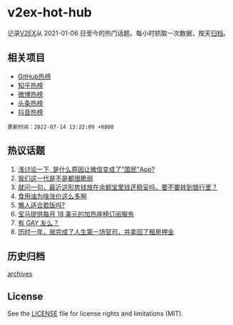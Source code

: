 # v2ex-hot-hub

 记录[V2EX](https://www.v2ex.com/)从 2021-01-06 日至今的热门话题。每小时抓取一次数据，按天[归档](archives)。
 
 ## 相关项目

- [GitHub热榜](https://github.com/snaildev/github-hot-hub)
- [知乎热榜](https://github.com/snaildev/zhihu-hot-hub)
- [微博热榜](https://github.com/snaildev/weibo-hot-hub)
- [头条热榜](https://github.com/snaildev/toutiao-hot-hub)
- [抖音热榜](https://github.com/snaildev/douyin-hot-hub)


 `更新时间：2022-07-14 13:22:09 +0800`

## 热议话题

1. [浅讨论一下, 是什么原因让微信变成了"国民"App?](https://www.v2ex.com/t/866038)
1. [我们这一代是不是都很脆弱](https://www.v2ex.com/t/866031)
1. [就问一句，最近这形势钱放在余额宝里钱还稳妥吗，要不要转到银行里？](https://www.v2ex.com/t/866033)
1. [食用油为啥涨价这么多啊](https://www.v2ex.com/t/865936)
1. [懒人适合若饭吗?](https://www.v2ex.com/t/865897)
1. [宝马提供每月 18 美元的加热座椅订阅服务](https://www.v2ex.com/t/865941)
1. [有 GAY 友么？](https://www.v2ex.com/t/866034)
1. [历时一年，我完成了人生第一场官司，并拿回了租房押金](https://www.v2ex.com/t/866067)

## 历史归档

[archives](archives)

## License

See the [LICENSE](LICENSE) file for license rights and limitations (MIT).
